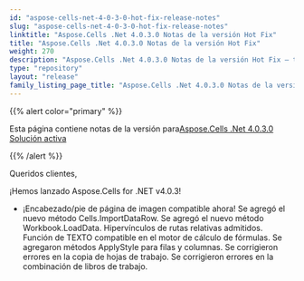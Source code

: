 ```yaml
---
id: "aspose-cells-net-4-0-3-0-hot-fix-release-notes"
slug: "aspose-cells-net-4-0-3-0-hot-fix-release-notes"
linktitle: "Aspose.Cells .Net 4.0.3.0 Notas de la versión Hot Fix"
title: "Aspose.Cells .Net 4.0.3.0 Notas de la versión Hot Fix"
weight: 270
description: "Aspose.Cells .Net 4.0.3.0 Notas de la versión Hot Fix – the latest updates and fixes."
type: "repository"
layout: "release"
family_listing_page_title: "Aspose.Cells .Net 4.0.3.0 Notas de la versión Hot Fix"
---
```

{{% alert color="primary" %}} 

 Esta página contiene notas de la versión para[Aspose.Cells .Net 4.0.3.0 Solución activa](https://releases.aspose.com/cells/net/new-releases/aspose.cells-.net-4.0.3.0-hot-fix/)

{{% /alert %}} 

 Queridos clientes,

 ¡Hemos lanzado Aspose.Cells for .NET v4.0.3!

- ¡Encabezado/pie de página de imagen compatible ahora!
 Se agregó el nuevo método Cells.ImportDataRow.
 Se agregó el nuevo método Workbook.LoadData.
 Hipervínculos de rutas relativas admitidos.
 Función de TEXTO compatible en el motor de cálculo de fórmulas.
 Se agregaron métodos ApplyStyle para filas y columnas.
 Se corrigieron errores en la copia de hojas de trabajo.
 Se corrigieron errores en la combinación de libros de trabajo.
